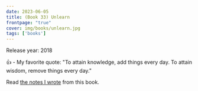 ```yaml
---
date: 2023-06-05
title: (Book 33) Unlearn
frontpage: "true"
cover: img/books/unlearn.jpg
tags: ['books']
---
```


Release year: 2018

👍 - My favorite quote: "To attain knowledge, add things every day. To attain wisdom, remove things every day."

Read [the notes I wrote](/books/unlearn.pdf) from this book.
